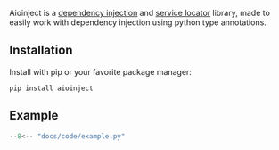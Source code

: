 Aioinject is a [dependency injection](https://en.wikipedia.org/wiki/Dependency_injection)
and [service locator](https://en.wikipedia.org/wiki/Service_locator_pattern)
library, made to easily work with dependency injection using python type annotations.

## Installation
Install with pip or your favorite package manager:
```
pip install aioinject
```
## Example

```python
--8<-- "docs/code/example.py"
```
